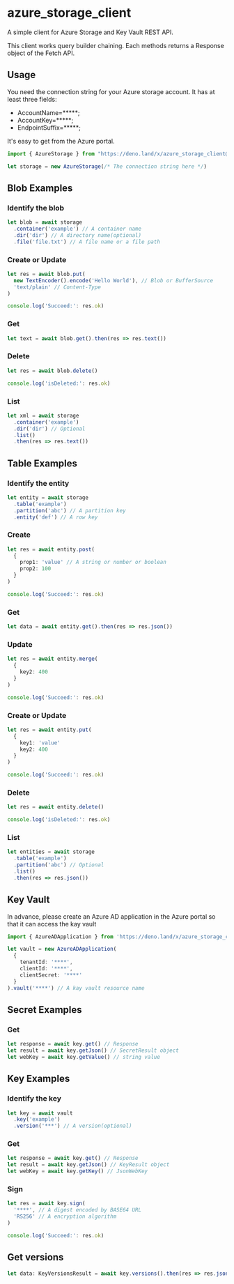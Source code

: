# azure_storage_client

A simple client for Azure Storage and Key Vault REST API.

This client works query builder chaining. Each methods returns a Response object of the Fetch API.

## Usage

You need the connection string for your Azure storage account.
It has at least three fields:

- AccountName=*****;
- AccountKey=*****;
- EndpointSuffix=*****;

It's easy to get from the Azure portal.


```ts
import { AzureStorage } from "https://deno.land/x/azure_storage_client@0.6.0/mod.ts"

let storage = new AzureStorage(/* The connection string here */)
```

## Blob Examples

### Identify the blob

```ts
let blob = await storage
  .container('example') // A container name
  .dir('dir') // A directory name(optional)
  .file('file.txt') // A file name or a file path
```

### Create or Update

```ts
let res = await blob.put(
  new TextEncoder().encode('Hello World'), // Blob or BufferSource
  'text/plain' // Content-Type
)

console.log('Succeed:': res.ok)
```

### Get

```ts
let text = await blob.get().then(res => res.text())
```

### Delete

```ts
let res = await blob.delete()

console.log('isDeleted:': res.ok)
```

### List

```ts
let xml = await storage
  .container('example')
  .dir('dir') // Optional
  .list()
  .then(res => res.text())
```


## Table Examples

### Identify the entity

```ts
let entity = await storage
  .table('example')
  .partition('abc') // A partition key
  .entity('def') // A row key
```

### Create

```ts
let res = await entity.post(
  {
    prop1: 'value' // A string or number or boolean
    prop2: 100
  }
)

console.log('Succeed:': res.ok)
```

### Get

```ts
let data = await entity.get().then(res => res.json())
```

### Update

```ts
let res = await entity.merge(
  {
    key2: 400
  }
)

console.log('Succeed:': res.ok)
```

### Create or Update

```ts
let res = await entity.put(
  {
    key1: 'value'
    key2: 400
  }
)

console.log('Succeed:': res.ok)
```

### Delete

```ts
let res = await entity.delete()

console.log('isDeleted:': res.ok)
```

### List

```ts
let entities = await storage
  .table('example')
  .partition('abc') // Optional
  .list()
  .then(res => res.json())
```

## Key Vault

In advance, please create an Azure AD application in the Azure portal so that it can access the kay vault


```ts
import { AzureADApplication } from 'https://deno.land/x/azure_storage_client@0.6.0/mod.ts'

let vault = new AzureADApplication(
  {
    tenantId: '****',
    clientId: '****',
    clientSecret: '****'
  }
).vault('****') // A kay vault resource name
```

## Secret Examples

### Get

```ts
let response = await key.get() // Response
let result = await key.getJson() // SecretResult object
let webKey = await key.getValue() // string value
```

## Key Examples

### Identify the key

```ts
let key = await vault
  .key('example')
  .version('***') // A version(optional)
```

### Get

```ts
let response = await key.get() // Response
let result = await key.getJson() // KeyResult object
let webKey = await key.getKey() // JsonWebKey
```

### Sign

```ts
let res = await key.sign(
  '****', // A digest encoded by BASE64 URL
  'RS256' // A encryption algorithm
)

console.log('Succeed:': res.ok)
```

## Get versions


```ts
let data: KeyVersionsResult = await key.versions().then(res => res.json())
```
